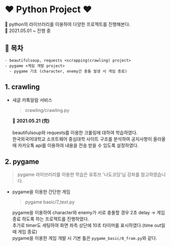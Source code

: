 # ❤ Python Project ❤

💛 python의 라이브러리를 이용하여 다양한 프로젝트를 진행해본다.<br>
💛 2021.05.01 ~ 진행 중<br>

## 💙  목차 <br>
```shell
- beautifulsoup, requests <scrapping(crawling) project>
- pygame <게임 개발 project>
  - pygame 기초 (character, enemy간 충돌 발생 시 게임 종료)
```


## 1. crawling

- 새글 카톡알람 서비스

    > crawling/crawling.py 

    💚 <b>2021.05.21 (完)</b><br><br>
    beautifulsoup와 requests를 이용한 크롤링에 대하여 학습하였다.<br>한국외국어대학교 소프트웨어 중심대학 사이트 구조를 분석하여 공지사항이 올라올 때 카카오톡 api를 이용하여 내용을 전송 받을 수 있도록 설정하였다.

## 2. pygame<br>

> pygame 라이브러리를 이용한 학습은 유튜브 '나도코딩'님 강좌를 참고하였습니다.<br>

- pygame을 이용한 간단한 게임
  > pygame basic/7_text.py
  
  pygame을 이용하여 character와 enemy가 서로 충돌할 경우 2초 delay -> 게임 종료 하도록 하는 프로젝트를 진행하였다.<br>
  추가로 timer도 세팅하여 화면 좌측 상단에 10초 타이머를 표시하였다.(time out일 때 게임 종료)<br>
  pygame을 이용한 게임 개발 시 기본 틀은 <code>pygame_basic/8_fram.py</code>와 같다.